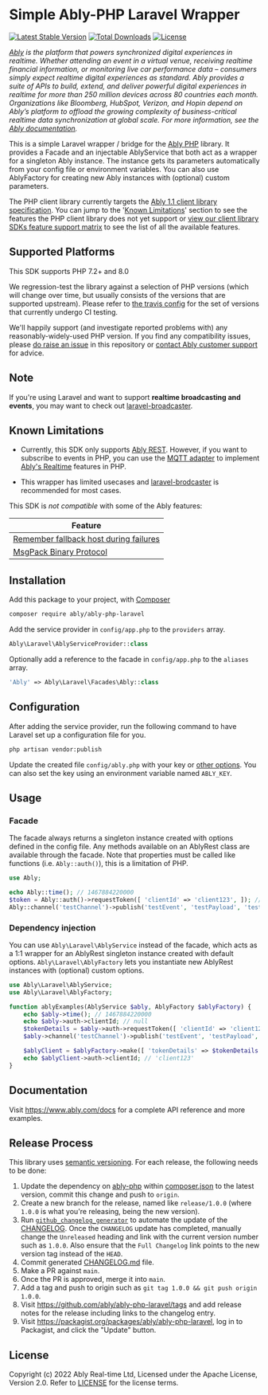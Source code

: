 # Simple Ably-PHP Laravel Wrapper

[![Latest Stable Version](https://poser.pugx.org/ably/ably-php-laravel/v/stable)](https://packagist.org/packages/ably/ably-php-laravel)
[![Total Downloads](https://poser.pugx.org/ably/ably-php-laravel/downloads)](https://packagist.org/packages/ably/ably-php-laravel)
[![License](https://poser.pugx.org/ably/ably-php-laravel/license)](https://packagist.org/packages/ably/ably-php-laravel)

_[Ably](https://ably.com) is the platform that powers synchronized digital experiences in realtime. Whether attending an event in a virtual venue, receiving realtime financial information, or monitoring live car performance data – consumers simply expect realtime digital experiences as standard. Ably provides a suite of APIs to build, extend, and deliver powerful digital experiences in realtime for more than 250 million devices across 80 countries each month. Organizations like Bloomberg, HubSpot, Verizon, and Hopin depend on Ably’s platform to offload the growing complexity of business-critical realtime data synchronization at global scale. For more information, see the [Ably documentation](https://ably.com/docs)._

This is a simple Laravel wrapper / bridge for the [Ably PHP](https://github.com/ably/ably-php) library. It provides a Facade and an injectable AblyService that both act as a wrapper for a singleton Ably instance. The instance gets its parameters automatically from your config file or environment variables. You can also use AblyFactory for creating new Ably instances with (optional) custom parameters.

The PHP client library currently targets the [Ably 1.1 client library specification](https://www.ably.com/docs/client-lib-development-guide/features/). You can jump to the '[Known Limitations](#known-limitations)' section to see the features the PHP client library does not yet support or [view our client library SDKs feature support matrix](https://www.ably.com/download/sdk-feature-support-matrix) to see the list of all the available features.

## Supported Platforms

This SDK supports PHP 7.2+ and 8.0

We regression-test the library against a selection of PHP versions (which will change over time, but usually consists of the versions that are supported upstream). Please refer to [the travis config](.travis.yml) for the set of versions that currently undergo CI testing.

We'll happily support (and investigate reported problems with) any reasonably-widely-used PHP version.
If you find any compatibility issues, please [do raise an issue](https://github.com/ably/ably-php-laravel/issues/new) in this repository or [contact Ably customer support](https://support.ably.com/) for advice.

## Note

If you're using Laravel and want to support **realtime broadcasting and events**, you may want to check out [laravel-broadcaster](https://packagist.org/packages/ably/laravel-broadcaster/).

## Known Limitations

- Currently, this SDK only supports [Ably REST](https://www.ably.com/docs/rest). However, if you want to subscribe to events in PHP, you can use the [MQTT adapter](https://www.ably.com/docs/mqtt) to implement [Ably's Realtime](https://www.ably.com/docs/realtime) features in PHP. 

- This wrapper has limited usecases and [laravel-brodcaster](https://github.com/ably/laravel-broadcaster) is recommended for most cases.

This SDK is *not compatible* with some of the Ably features:

| Feature |
| --- |
| [Remember fallback host during failures](https://www.ably.com/docs/realtime/usage#client-options) |
| [MsgPack Binary Protocol](https://www.ably.com/docs/realtime/usage#client-options) |

## Installation

Add this package to your project, with [Composer](https://getcomposer.org/)

```bash
composer require ably/ably-php-laravel
```

Add the service provider in `config/app.php` to the `providers` array.

```php
Ably\Laravel\AblyServiceProvider::class
```

Optionally add a reference to the facade in `config/app.php` to the `aliases` array.

```php
'Ably' => Ably\Laravel\Facades\Ably::class
```

## Configuration

After adding the service provider, run the following command to have Laravel set up a configuration file for you.

```bash
php artisan vendor:publish
```

Update the created file `config/ably.php` with your key or [other options](https://www.ably.com/docs/rest/usage#client-options). You can also set the key using an environment variable named `ABLY_KEY`.

## Usage

### Facade

The facade always returns a singleton instance created with options defined in the config file. Any methods available on an AblyRest class are available through the facade. Note that properties must be called like functions (i.e. `Ably::auth()`), this is a limitation of PHP.

```php
use Ably;

echo Ably::time(); // 1467884220000
$token = Ably::auth()->requestToken([ 'clientId' => 'client123', ]); // Ably\Models\TokenDetails
Ably::channel('testChannel')->publish('testEvent', 'testPayload', 'testClientId');
```

### Dependency injection

You can use `Ably\Laravel\AblyService` instead of the facade, which acts as a 1:1 wrapper for an AblyRest singleton instance created with default options. `Ably\Laravel\AblyFactory` lets you instantiate new AblyRest instances with (optional) custom options.

```php
use Ably\Laravel\AblyService;
use Ably\Laravel\AblyFactory;

function ablyExamples(AblyService $ably, AblyFactory $ablyFactory) {
	echo $ably->time(); // 1467884220000
	echo $ably->auth->clientId; // null
	$tokenDetails = $ably->auth->requestToken([ 'clientId' => 'client123', ]); // Ably\Models\TokenDetails
	$ably->channel('testChannel')->publish('testEvent', 'testPayload', 'testClientId');

	$ablyClient = $ablyFactory->make([ 'tokenDetails' => $tokenDetails ]);
	echo $ablyClient->auth->clientId; // 'client123'
}
```

## Documentation

Visit https://www.ably.com/docs for a complete API reference and more examples.

## Release Process

This library uses [semantic versioning](http://semver.org/). For each release, the following needs to be done:

1. Update the dependency on [ably-php](https://github.com/ably/ably-php) within [composer.json](./composer.json) to the latest version, commit this change and push to `origin`.
2. Create a new branch for the release, named like `release/1.0.0` (where `1.0.0` is what you're releasing, being the new version).
3. Run [`github_changelog_generator`](https://github.com/skywinder/Github-Changelog-Generator) to automate the update of the [CHANGELOG](./CHANGELOG.md). Once the `CHANGELOG` update has completed, manually change the `Unreleased` heading and link with the current version number such as `1.0.0`. Also ensure that the `Full Changelog` link points to the new version tag instead of the `HEAD`.
4. Commit generated [CHANGELOG.md](./CHANGELOG.md) file.
5. Make a PR against `main`.
6. Once the PR is approved, merge it into `main`.
7. Add a tag and push to origin such as `git tag 1.0.0 && git push origin 1.0.0`.
8. Visit https://github.com/ably/ably-php-laravel/tags and add release notes for the release including links to the changelog entry.
9. Visit https://packagist.org/packages/ably/ably-php-laravel, log in to Packagist, and click the "Update" button.


## License

Copyright (c) 2022 Ably Real-time Ltd, Licensed under the Apache License, Version 2.0.  Refer to [LICENSE](LICENSE) for the license terms.
